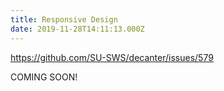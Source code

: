 ```yaml
---
title: Responsive Design
date: 2019-11-28T14:11:13.000Z
---
```

https://github.com/SU-SWS/decanter/issues/579

COMING SOON!
